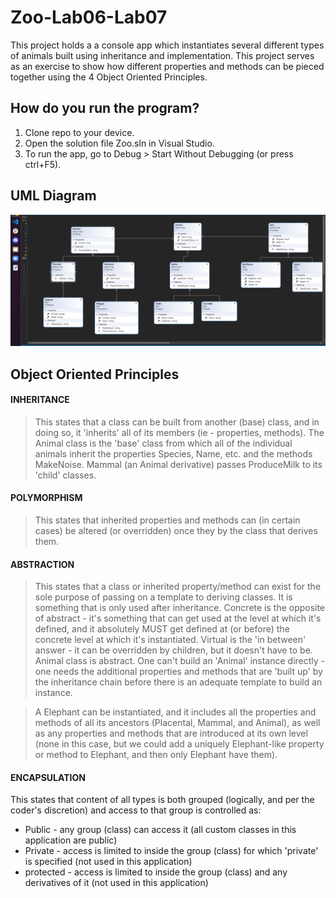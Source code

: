 # Zoo-Lab06-Lab07

This project holds a a console app which instantiates several different types of animals built using 
inheritance and implementation. This project serves as an exercise to show how different properties 
and methods can be pieced together using the 4 Object Oriented Principles.

## How do you run the program?
1. Clone repo to your device.
2. Open the solution file Zoo.sln in Visual Studio.
3. To run the app, go to Debug > Start Without Debugging (or press ctrl+F5).

## UML Diagram
![Zoo Diagram](Assest/ZooDiagram.png)

## Object Oriented Principles

#### INHERITANCE 
> This states that a class can be built from another (base) class, and in doing so, 
> it 'inherits' all of its members (ie - properties, methods). The Animal class is the 'base' class 
> from which all of the individual animals inherit the properties Species, Name, etc. and the methods 
> MakeNoise. Mammal (an Animal derivative) passes ProduceMilk to its 'child' classes.

#### POLYMORPHISM  
> This states that inherited properties and methods can (in certain cases) be altered 
> (or overridden) once they by the class that derives them.

#### ABSTRACTION 
> This states that a class or inherited property/method can exist for the sole purpose of passing on a template 
to deriving classes. It is something that is only used after inheritance. 
Concrete is the opposite of abstract - it's something that can get used at the level at which it's defined, 
and it absolutely MUST get defined at (or before) the concrete level at which it's instantiated. 
Virtual is the 'in between' answer - it can be overridden by children, but it doesn't have to be. 
Animal class is abstract. One can't build an 'Animal' instance directly - one needs the additional 
properties and methods that are 'built up' by the inheritance chain before there is an adequate template to 
build an instance. 

> A Elephant can be instantiated, and it includes all the properties and methods of all its ancestors 
(Placental, Mammal, and Animal), as well as any properties and methods that are introduced at its own level 
(none in this case, but we could add a uniquely Elephant-like property or method to Elephant, 
and then only Elephant have them). 

#### ENCAPSULATION 
This states that content of all types is both grouped (logically, and per the coder's discretion) and access to that group is controlled as:

- Public - any group (class) can access it (all custom classes in this application are public)
- Private - access is limited to inside the group (class) for which 'private' is specified (not used in this application)
- protected - access is limited to inside the group (class) and any derivatives of it (not used in this application)